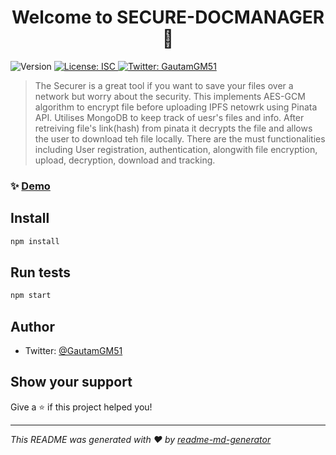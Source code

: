 <h1 align="center">Welcome to SECURE-DOCMANAGER 👋</h1>
<p>
  <img alt="Version" src="https://img.shields.io/badge/version-1.0.0-blue.svg?cacheSeconds=2592000" />
  <a href="#" target="_blank">
    <img alt="License: ISC" src="https://img.shields.io/badge/License-ISC-yellow.svg" />
  </a>
  <a href="https://twitter.com/GautamGM51" target="_blank">
    <img alt="Twitter: GautamGM51" src="https://img.shields.io/twitter/follow/GautamGM51.svg?style=social" />
  </a>
</p>

> The Securer is a great tool if you want to save your files over a network but worry about the security. This implements AES-GCM algorithm to encrypt file before uploading IPFS netowrk using Pinata API. Utilises MongoDB to keep track of uesr's files and info. After retreiving file's link(hash) from pinata it decrypts the file and allows the user to download teh file locally. There are the must functionalities including User registration, authentication, alongwith file encryption, upload, decryption, download and tracking.

### ✨ [Demo](localhost:3000)

## Install

```sh
npm install
```

## Run tests

```sh
npm start
```

## Author

* Twitter: [@GautamGM51](https://twitter.com/GautamGM51)

## Show your support

Give a ⭐️ if this project helped you!

***
_This README was generated with ❤️ by [readme-md-generator](https://github.com/kefranabg/readme-md-generator)_